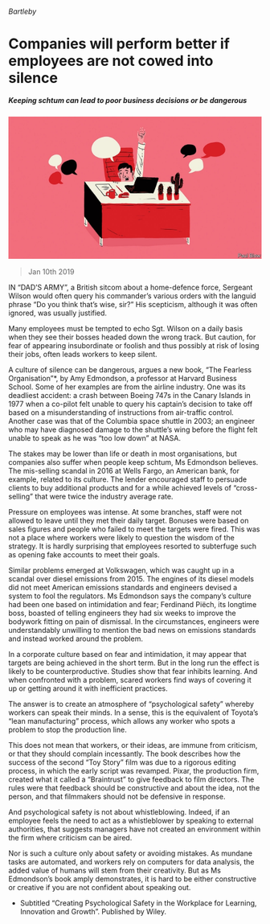 ###### Bartleby

# Companies will perform better if employees are not cowed into silence 

##### Keeping schtum can lead to poor business decisions or be dangerous 

![image](images/20190112_WBD001_0.jpg) 

> Jan 10th 2019 

 

IN “DAD’S ARMY”, a British sitcom about a home-defence force, Sergeant Wilson would often query his commander’s various orders with the languid phrase “Do you think that’s wise, sir?” His scepticism, although it was often ignored, was usually justified. 

Many employees must be tempted to echo Sgt. Wilson on a daily basis when they see their bosses headed down the wrong track. But caution, for fear of appearing insubordinate or foolish and thus possibly at risk of losing their jobs, often leads workers to keep silent. 

A culture of silence can be dangerous, argues a new book, “The Fearless Organisation”*, by Amy Edmondson, a professor at Harvard Business School. Some of her examples are from the airline industry. One was its deadliest accident: a crash between Boeing 747s in the Canary Islands in 1977 when a co-pilot felt unable to query his captain’s decision to take off based on a misunderstanding of instructions from air-traffic control. Another case was that of the Columbia space shuttle in 2003; an engineer who may have diagnosed damage to the shuttle’s wing before the flight felt unable to speak as he was “too low down” at NASA. 

The stakes may be lower than life or death in most organisations, but companies also suffer when people keep schtum, Ms Edmondson believes. The mis-selling scandal in 2016 at Wells Fargo, an American bank, for example, related to its culture. The lender encouraged staff to persuade clients to buy additional products and for a while achieved levels of “cross-selling” that were twice the industry average rate. 

Pressure on employees was intense. At some branches, staff were not allowed to leave until they met their daily target. Bonuses were based on sales figures and people who failed to meet the targets were fired. This was not a place where workers were likely to question the wisdom of the strategy. It is hardly surprising that employees resorted to subterfuge such as opening fake accounts to meet their goals. 

Similar problems emerged at Volkswagen, which was caught up in a scandal over diesel emissions from 2015. The engines of its diesel models did not meet American emissions standards and engineers devised a system to fool the regulators. Ms Edmondson says the company’s culture had been one based on intimidation and fear; Ferdinand Piëch, its longtime boss, boasted of telling engineers they had six weeks to improve the bodywork fitting on pain of dismissal. In the circumstances, engineers were understandably unwilling to mention the bad news on emissions standards and instead worked around the problem. 

In a corporate culture based on fear and intimidation, it may appear that targets are being achieved in the short term. But in the long run the effect is likely to be counterproductive. Studies show that fear inhibits learning. And when confronted with a problem, scared workers find ways of covering it up or getting around it with inefficient practices. 

The answer is to create an atmosphere of “psychological safety” whereby workers can speak their minds. In a sense, this is the equivalent of Toyota’s “lean manufacturing” process, which allows any worker who spots a problem to stop the production line. 

This does not mean that workers, or their ideas, are immune from criticism, or that they should complain incessantly. The book describes how the success of the second “Toy Story” film was due to a rigorous editing process, in which the early script was revamped. Pixar, the production firm, created what it called a “Braintrust” to give feedback to film directors. The rules were that feedback should be constructive and about the idea, not the person, and that filmmakers should not be defensive in response. 

And psychological safety is not about whistleblowing. Indeed, if an employee feels the need to act as a whistleblower by speaking to external authorities, that suggests managers have not created an environment within the firm where criticism can be aired. 

Nor is such a culture only about safety or avoiding mistakes. As mundane tasks are automated, and workers rely on computers for data analysis, the added value of humans will stem from their creativity. But as Ms Edmondson’s book amply demonstrates, it is hard to be either constructive or creative if you are not confident about speaking out. 

* Subtitled “Creating Psychological Safety in the Workplace for Learning, Innovation and Growth”. Published by Wiley. 

